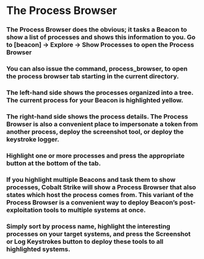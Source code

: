 # The Process Browser

### The Process Browser does the obvious; it tasks a Beacon to show a list of processes and shows this information to you. Go to [beacon] -> Explore -> Show Processes to open the Process Browser

### You can also issue the command, process_browser, to open the process browser tab starting in the current directory.

### The left-hand side shows the processes organized into a tree. The current process for your Beacon is highlighted yellow.

### The right-hand side shows the process details. The Process Browser is also a convenient place to impersonate a token from another process, deploy the screenshot tool, or deploy the keystroke logger.

### Highlight one or more processes and press the appropriate button at the bottom of the tab.

### If you highlight multiple Beacons and task them to show processes, Cobalt Strike will show a Process Browser that also states which host the process comes from. This variant of the Process Browser is a convenient way to deploy Beacon’s post-exploitation tools to multiple systems at once.

### Simply sort by process name, highlight the interesting processes on your target systems, and press the Screenshot or Log Keystrokes button to deploy these tools to all highlighted systems.

